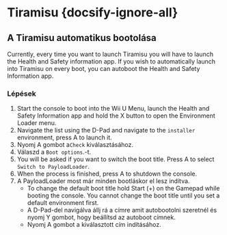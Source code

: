 # Tiramisu {docsify-ignore-all}

## A Tiramisu automatikus bootolása

Currently, every time you want to launch Tiramisu you will have to launch the Health and Safety information app. If you wish to automatically launch into Tiramisu on every boot, you can autoboot the Health and Safety Information app.

### Lépések

1. Start the console to boot into the Wii U Menu, launch the Health and Safety Information app and hold the X button to open the Environment Loader menu.
1. Navigate the list using the D-Pad and navigate to the `installer` environment, press A to launch it.
1. Nyomj A gombot a`Check` kiválasztásához.
1. Válaszd a `Boot options`.-t.
1. You will be asked if you want to switch the boot title. Press A to select `Switch to PayloadLoader`.
1. When the process is finished, press A to shutdown the console.
1. A PayloadLoader most már minden bootláskor el lesz indítva.
    - To change the default boot title hold Start (+) on the Gamepad while booting the console. You cannot change the boot title until you set a default environment first.
    - A D-Pad-del navigálva állj rá a címre amit autobootolni szeretnél és nyomj Y gombot, hogy beállítsd az autoboot címnek.
    - Nyomj A gombot a kiválasztott cím indításához.

